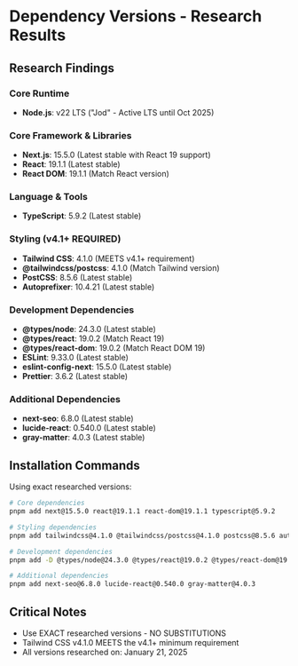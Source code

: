 # Dependency Versions - Research Results

## Research Findings

### Core Runtime
- **Node.js**: v22 LTS ("Jod" - Active LTS until Oct 2025)

### Core Framework & Libraries
- **Next.js**: 15.5.0 (Latest stable with React 19 support)
- **React**: 19.1.1 (Latest stable)
- **React DOM**: 19.1.1 (Match React version)

### Language & Tools
- **TypeScript**: 5.9.2 (Latest stable)

### Styling (v4.1+ REQUIRED)
- **Tailwind CSS**: 4.1.0 (MEETS v4.1+ requirement)
- **@tailwindcss/postcss**: 4.1.0 (Match Tailwind version)
- **PostCSS**: 8.5.6 (Latest stable)
- **Autoprefixer**: 10.4.21 (Latest stable)

### Development Dependencies
- **@types/node**: 24.3.0 (Latest stable)
- **@types/react**: 19.0.2 (Match React 19)
- **@types/react-dom**: 19.0.2 (Match React DOM 19)
- **ESLint**: 9.33.0 (Latest stable)
- **eslint-config-next**: 15.5.0 (Latest stable)
- **Prettier**: 3.6.2 (Latest stable)

### Additional Dependencies
- **next-seo**: 6.8.0 (Latest stable)
- **lucide-react**: 0.540.0 (Latest stable)
- **gray-matter**: 4.0.3 (Latest stable)

## Installation Commands
Using exact researched versions:

```bash
# Core dependencies
pnpm add next@15.5.0 react@19.1.1 react-dom@19.1.1 typescript@5.9.2

# Styling dependencies  
pnpm add tailwindcss@4.1.0 @tailwindcss/postcss@4.1.0 postcss@8.5.6 autoprefixer@10.4.21

# Development dependencies
pnpm add -D @types/node@24.3.0 @types/react@19.0.2 @types/react-dom@19.0.2 eslint@9.33.0 eslint-config-next@15.5.0 prettier@3.6.2

# Additional dependencies
pnpm add next-seo@6.8.0 lucide-react@0.540.0 gray-matter@4.0.3
```

## Critical Notes
- Use EXACT researched versions - NO SUBSTITUTIONS
- Tailwind CSS v4.1.0 MEETS the v4.1+ minimum requirement
- All versions researched on: January 21, 2025